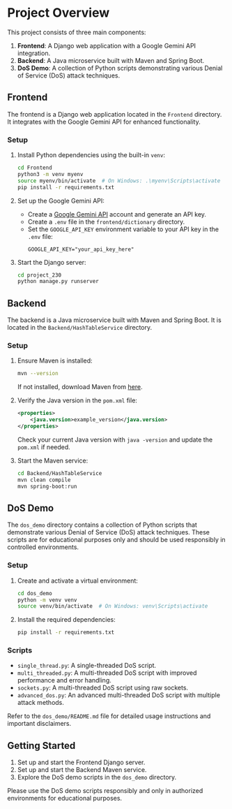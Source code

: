 # Project Overview

This project consists of three main components:

1. **Frontend**: A Django web application with a Google Gemini API integration. 
2. **Backend**: A Java microservice built with Maven and Spring Boot.
3. **DoS Demo**: A collection of Python scripts demonstrating various Denial of Service (DoS) attack techniques.

## Frontend

The frontend is a Django web application located in the `Frontend` directory. It integrates with the Google Gemini API for enhanced functionality.

### Setup

1. Install Python dependencies using the built-in `venv`:
   ```bash
   cd Frontend
   python3 -m venv myenv
   source myenv/bin/activate  # On Windows: .\myenv\Scripts\activate
   pip install -r requirements.txt
   ```

2. Set up the Google Gemini API:
   - Create a [Google Gemini API](https://ai.google.dev/gemini-api/docs/api-key) account and generate an API key.
   - Create a `.env` file in the `frontend/dictionary` directory.
   - Set the `GOOGLE_API_KEY` environment variable to your API key in the `.env` file:
     ```
     GOOGLE_API_KEY="your_api_key_here"
     ```

3. Start the Django server:
   ```bash
   cd project_230
   python manage.py runserver
   ```

## Backend

The backend is a Java microservice built with Maven and Spring Boot. It is located in the `Backend/HashTableService` directory.

### Setup

1. Ensure Maven is installed:
   ```bash
   mvn --version
   ```
   If not installed, download Maven from [here](https://maven.apache.org/download.cgi).

2. Verify the Java version in the `pom.xml` file:
   ```xml
   <properties>
       <java.version>example_version</java.version>
   </properties>
   ```
   Check your current Java version with `java -version` and update the `pom.xml` if needed.

3. Start the Maven service:
   ```bash
   cd Backend/HashTableService
   mvn clean compile
   mvn spring-boot:run
   ```

## DoS Demo

The `dos_demo` directory contains a collection of Python scripts that demonstrate various Denial of Service (DoS) attack techniques. These scripts are for educational purposes only and should be used responsibly in controlled environments.

### Setup

1. Create and activate a virtual environment:
   ```bash
   cd dos_demo
   python -m venv venv
   source venv/bin/activate  # On Windows: venv\Scripts\activate
   ```

2. Install the required dependencies:
   ```bash
   pip install -r requirements.txt
   ```

### Scripts

- `single_thread.py`: A single-threaded DoS script.
- `multi_threaded.py`: A multi-threaded DoS script with improved performance and error handling.
- `sockets.py`: A multi-threaded DoS script using raw sockets.
- `advanced_dos.py`: An advanced multi-threaded DoS script with multiple attack methods.

Refer to the `dos_demo/README.md` file for detailed usage instructions and important disclaimers.

## Getting Started

1. Set up and start the Frontend Django server.
2. Set up and start the Backend Maven service.
3. Explore the DoS demo scripts in the `dos_demo` directory.

Please use the DoS demo scripts responsibly and only in authorized environments for educational purposes.